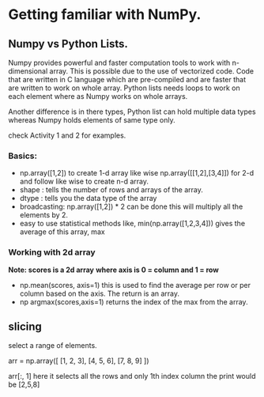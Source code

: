 # Getting familiar with NumPy.

## Numpy vs Python Lists.

Numpy provides powerful and faster computation tools to work with n-dimensional array.
This is possible due to the use of vectorized code. Code that are written in C language which are pre-compiled and are faster that are written to work on whole array.
Python lists needs loops to work on each element where as Numpy works on whole arrays.

Another difference is in there types, Python list can hold multiple data types whereas Numpy holds elements of same type only.

check Activity 1 and 2 for examples.

### Basics:

- np.array([1,2]) to create 1-d array like wise np.array([[1,2],[3,4]]) for 2-d and follow like wise to create n-d array.
- shape : tells the number of rows and arrays of the array.
- dtype : tells you the data type of the array
- broadcasting: np.array([1,2]) * 2 can be done this will multiply all the elements by 2.
- easy to use statistical methods like, min(np.array([1,2,3,4])) gives the average of this array, max



### Working with 2d array
**Note: scores is a 2d array**
**where axis is 0 = column and 1 = row**

- np.mean(scores, axis=1) this is used to find the average per row or per column based on the axis. The return is an array.
- np argmax(scores,axis=1) returns the index of the max from the array.

## slicing
select a range of elements.

arr = np.array([
    [1, 2, 3],
    [4, 5, 6],
    [7, 8, 9]
])

arr[:, 1] here it selects all the rows and only 1th index column
the print would be [2,5,8]
